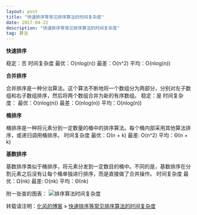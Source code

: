 ```yaml
---
layout: post
title: "快速排序等常见排序算法的时间复杂度"
date: 2017-04-22
description: "快速排序等常见排序算法的时间复杂度"
tag: 算法
---
```

﻿**快速排序**

稳定：否
时间复杂度
最优：O(nlog(n))
最差：O(n^2)
平均：O(nlog(n))

**合并排序**

合并排序是一种分治算法。这个算法不断地将一个数组分为两部分，分别对左子数组和右子数组排序，然后将两个数组合并为新的有序数组。
稳定：是
时间复杂度：
最优：O(nlog(n))
最差：O(nlog(n))
平均：O(nlog(n))

**桶排序**

桶排序是一种将元素分到一定数量的桶中的排序算法。每个桶内部采用其他算法排序，或递归调用桶排序。
时间复杂度
最优：Ω(n + k)
最差: O(n^2)
平均：Θ(n + k)

**基数排序**

基数排序类似于桶排序，将元素分发到一定数目的桶中。不同的是，基数排序在分割元素之后没有让每个桶单独进行排序，而是直接做了合并操作。
时间复杂度
最优：Ω(nk)
最差: O(nk)
平均：Θ(nk)

附一张查的图表：
![排序算法时间复杂度](http://img.blog.csdn.net/20170422212201236?watermark/2/text/aHR0cDovL2Jsb2cuY3Nkbi5uZXQvaGFvYWlxaWFu/font/5a6L5L2T/fontsize/400/fill/I0JBQkFCMA==/dissolve/70/gravity/SouthEast)

转载请注明：[化风的博客](http://xinchanghao.github.io) » [快速排序等常见排序算法的时间复杂度](/2017/04/快速排序等常见排序算法的时间复杂度/)  

